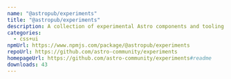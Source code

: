 ```yaml
---
name: "@astropub/experiments"
title: "@astropub/experiments"
description: A collection of experimental Astro components and tooling.
categories:
  - css+ui
npmUrl: https://www.npmjs.com/package/@astropub/experiments
repoUrl: https://github.com/astro-community/experiments
homepageUrl: https://github.com/astro-community/experiments#readme
downloads: 43
---
```

